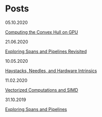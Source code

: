 # Posts

05.10.2020

[Computing the Convex Hull on GPU](https://timiskhakov.github.io/posts/computing-the-convex-hull-on-gpu)

21.06.2020

[Exploring Spans and Pipelines Revisited](https://timiskhakov.github.io/posts/exploring-spans-and-pipelines-revisited)

10.05.2020

[Haystacks, Needles, and Hardware Intrinsics](https://timiskhakov.github.io/posts/haystacks-needles-and-hardware-intrinsics)

11.02.2020

[Vectorized Computations and SIMD](https://timiskhakov.github.io/posts/vectorized-computations-and-simd)

31.10.2019

[Exploring Spans and Pipelines](https://timiskhakov.github.io/posts/exploring-spans-and-pipelines)
